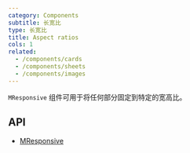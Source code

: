 ```yaml
---
category: Components
subtitle: 长宽比
type: 长宽比
title: Aspect ratios
cols: 1
related:
  - /components/cards
  - /components/sheets
  - /components/images
---
```


`MResponsive` 组件可用于将任何部分固定到特定的宽高比。

## API

- [MResponsive](/api/MResponsive)
